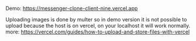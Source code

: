 


Demo: https://messenger-clone-client-nine.vercel.app


Uploading images is done by multer so in demo version it is not possible to upload because the host is on vercel, on your localhost it will work normally.
more: https://vercel.com/guides/how-to-upload-and-store-files-with-vercel
